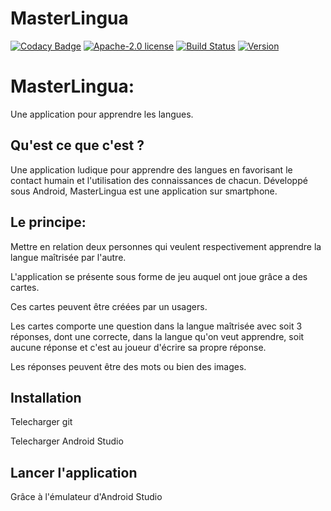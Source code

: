 # MasterLingua
[![Codacy Badge](https://api.codacy.com/project/badge/Grade/24b85a5d7f3844ce879316121b9bb481)](https://app.codacy.com/gh/MasterLingua/MasterLingua?utm_source=github.com&utm_medium=referral&utm_content=MasterLingua/MasterLingua&utm_campaign=Badge_Grade_Dashboard)
[![Apache-2.0 license](https://img.shields.io/github/license/pascalpoizat/veca-haskell.svg)](LICENSE)
[![Build Status](https://travis-ci.com/AmelieALLIN/MasterLingua.svg?branch=master)](https://travis-ci.com/AmelieALLIN/MasterLingua)
[![Version](https://img.shields.io/github/tag/AmelieALLIN/MasterLingua.svg?label=version&style=flat-square)](build.gradle)<br/>


# MasterLingua: 
Une application pour apprendre les langues.

## Qu'est ce que c'est ?
Une application ludique pour apprendre des langues en favorisant le contact humain et l'utilisation des connaissances de chacun. Développé sous Android, MasterLingua est une application sur smartphone.

## Le principe:

Mettre en relation deux personnes qui veulent respectivement apprendre la langue maîtrisée par l'autre.

L'application se présente sous forme de jeu auquel ont joue grâce a des cartes.

Ces cartes peuvent être créées par un usagers.

Les cartes comporte une question dans la langue maîtrisée avec soit 3 réponses, dont une correcte, dans la langue qu'on veut apprendre, soit aucune réponse et c'est au joueur d'écrire sa propre réponse.

Les réponses peuvent être des mots ou bien des images.

## Installation 
Telecharger git
    
Telecharger Android Studio

## Lancer l'application 
Grâce à l'émulateur d'Android Studio
